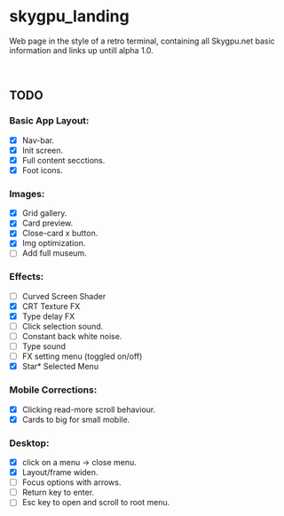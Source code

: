 # skygpu_landing

Web page in the style of a retro terminal, containing all Skygpu.net basic information and links up untill alpha 1.0.

<br>

## TODO

### Basic App Layout:
- [x] Nav-bar.
- [x] Init screen.
- [x] Full content secctions.
- [x] Foot icons.

### Images:
- [x] Grid gallery.
- [x] Card preview.
- [x] Close-card x button.
- [x] Img optimization.
- [ ] Add full museum.

### Effects:
- [ ] Curved Screen Shader
- [x] CRT Texture FX
- [x] Type delay FX
- [ ] Click selection sound.
- [ ] Constant back white noise.
- [ ] Type sound
- [ ] FX setting menu (toggled on/off)
- [x] Star* Selected Menu

### Mobile Corrections:
- [x] Clicking read-more scroll behaviour.
- [x] Cards to big for small mobile.

### Desktop:
- [x] click on a menu -> close menu.
- [x] Layout/frame widen.
- [ ] Focus options with arrows.
- [ ] Return key to enter.
- [ ] Esc key to open and scroll to root menu.
